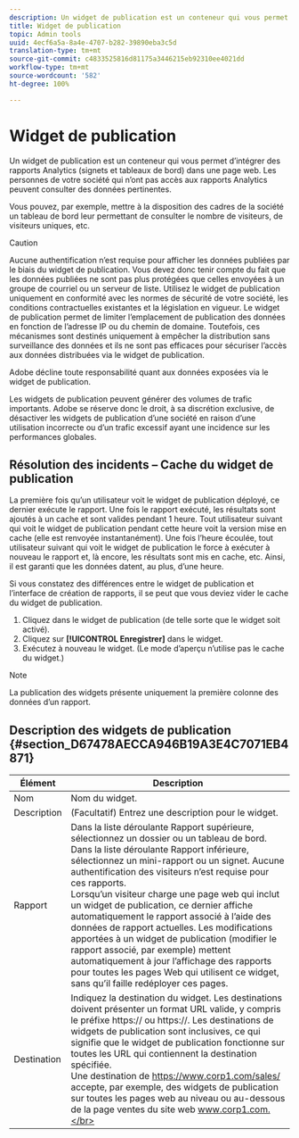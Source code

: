 ```yaml
---
description: Un widget de publication est un conteneur qui vous permet d’intégrer des rapports marketing (signets et tableaux de bord) dans une page web. Les personnes de votre société qui n’ont pas accès aux rapports marketing peuvent visualiser des données pertinentes.
title: Widget de publication
topic: Admin tools
uuid: 4ecf6a5a-8a4e-4707-b282-39890eba3c5d
translation-type: tm+mt
source-git-commit: c4833525816d81175a3446215eb92310ee4021dd
workflow-type: tm+mt
source-wordcount: '582'
ht-degree: 100%

---
```



# Widget de publication

Un widget de publication est un conteneur qui vous permet d’intégrer des rapports Analytics (signets et tableaux de bord) dans une page web. Les personnes de votre société qui n’ont pas accès aux rapports Analytics peuvent consulter des données pertinentes.

Vous pouvez, par exemple, mettre à la disposition des cadres de la société un tableau de bord leur permettant de consulter le nombre de visiteurs, de visiteurs uniques, etc.

>[!CAUTION]
>
>Aucune authentification n’est requise pour afficher les données publiées par le biais du widget de publication. Vous devez donc tenir compte du fait que les données publiées ne sont pas plus protégées que celles envoyées à un groupe de courriel ou un serveur de liste. Utilisez le widget de publication uniquement en conformité avec les normes de sécurité de votre société, les conditions contractuelles existantes et la législation en vigueur. Le widget de publication permet de limiter l’emplacement de publication des données en fonction de l’adresse IP ou du chemin de domaine. Toutefois, ces mécanismes sont destinés uniquement à empêcher la distribution sans surveillance des données et ils ne sont pas efficaces pour sécuriser l’accès aux données distribuées via le widget de publication.
>
> Adobe décline toute responsabilité quant aux données exposées via le widget de publication.

Les widgets de publication peuvent générer des volumes de trafic importants. Adobe se réserve donc le droit, à sa discrétion exclusive, de désactiver les widgets de publication d’une société en raison d’une utilisation incorrecte ou d’un trafic excessif ayant une incidence sur les performances globales.

## Résolution des incidents – Cache du widget de publication

La première fois qu’un utilisateur voit le widget de publication déployé, ce dernier exécute le rapport. Une fois le rapport exécuté, les résultats sont ajoutés à un cache et sont valides pendant 1 heure. Tout utilisateur suivant qui voit le widget de publication pendant cette heure voit la version mise en cache (elle est renvoyée instantanément). Une fois l’heure écoulée, tout utilisateur suivant qui voit le widget de publication le force à exécuter à nouveau le rapport et, là encore, les résultats sont mis en cache, etc. Ainsi, il est garanti que les données datent, au plus, d’une heure.

Si vous constatez des différences entre le widget de publication et l’interface de création de rapports, il se peut que vous deviez vider le cache du widget de publication.

1. Cliquez dans le widget de publication (de telle sorte que le widget soit activé).
1. Cliquez sur **[!UICONTROL Enregistrer]** dans le widget.
1. Exécutez à nouveau le widget. (Le mode d’aperçu n’utilise pas le cache du widget.)

>[!NOTE]
>
>La publication des widgets présente uniquement la première colonne des données d’un rapport.

## Description des widgets de publication {#section_D67478AECCA946B19A3E4C7071EB4871}

| Élément | Description |
|--- |--- |
| Nom | Nom du widget. |
| Description | (Facultatif) Entrez une description pour le widget. |
| Rapport | Dans la liste déroulante Rapport supérieure, sélectionnez un dossier ou un tableau de bord. Dans la liste déroulante Rapport inférieure, sélectionnez un mini-rapport ou un signet.  Aucune authentification des visiteurs n’est requise pour ces rapports. <br>Lorsqu’un visiteur charge une page web qui inclut un widget de publication, ce dernier affiche automatiquement le rapport associé à l’aide des données de rapport actuelles. Les modifications apportées à un widget de publication (modifier le rapport associé, par exemple) mettent automatiquement à jour l’affichage des rapports pour toutes les pages Web qui utilisent ce widget, sans qu’il faille redéployer ces pages.</br> |
| Destination | Indiquez la destination du widget.   Les destinations doivent présenter un format URL valide, y compris le préfixe https:// ou https://. Les destinations de widgets de publication sont inclusives, ce qui signifie que le widget de publication fonctionne sur toutes les URL qui contiennent la destination spécifiée. <br>Une destination de https://www.corp1.com/sales/ accepte, par exemple, des widgets de publication sur toutes les pages web au niveau ou au-dessous de la page ventes du site web www.corp1.com.</br> |
